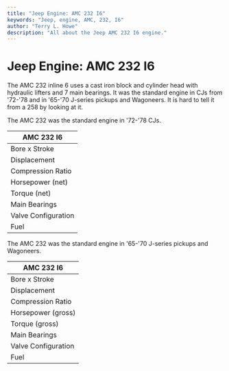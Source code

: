 ```yaml
---
title: "Jeep Engine: AMC 232 I6"
keywords: "Jeep, engine, AMC, 232, I6"
author: "Terry L. Howe"
description: "All about the Jeep AMC 232 I6 engine."
---
```


# Jeep Engine: AMC 232 I6

The AMC 232 inline 6 uses a cast iron block and cylinder head
with hydraulic lifters and 7 main bearings.  It was the standard
engine in CJs from '72-'78 and in '65-'70 J-series pickups and
Wagoneers.  It is hard to tell it from a 258 by looking at it.

The AMC 232 was the standard engine in '72-'78 CJs.

| AMC 232 I6 |
| --- |
| Bore x Stroke | 3.75" x 3.50" |
| Displacement | 232 (3.8L) |
| Compression Ratio | 8.0:1 |
| Horsepower (net) | 100@3600 |
| Torque (net) | 185@1800 |
| Main Bearings | 7 |
| Valve Configuration | OHV |
| Fuel | 1bbl |

The AMC 232 was the standard engine in '65-'70 J-series pickups
and Wagoneers.

| AMC 232 I6 |
| --- |
| Bore x Stroke | 3.75" x 3.50" |
| Displacement | 232 (3.8L) |
| Compression Ratio | 8.5:1 |
| Horsepower (gross) | 145@4300 |
| Torque (gross) | 215@1600 |
| Main Bearings | 7 |
| Valve Configuration | OHV |
| Fuel | 1bbl Carter or Holley |